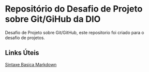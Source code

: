 # Repositório do Desafio de Projeto sobre Git/GiHub da DIO
Desafio de Projeto sobre Git/GitHub, 
este repositorio foi criado para o desafio de projetos.


## Links Úteis
[Sintaxe Basica Markdown](https://www.markdownguide.org/basic-syntax/)
